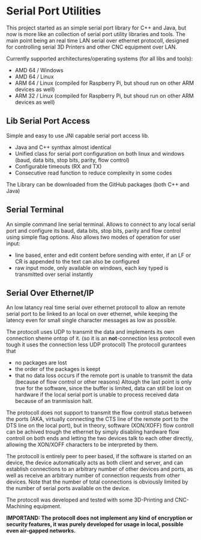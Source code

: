 # Serial Port Utilities

This project started as an simple serial port library for C++ and Java, but now is more like an collection of serial port utility libraries and tools.
The main point being an real time LAN serial over ethernet protocoll, designed for controlling serial 3D Printers and other CNC equipment over LAN.

Currently supported architectures/operating systems (for all libs and tools):

* AMD 64 / Windows
* AMD 64 / Linux
* ARM 64 / Linux (compiled for Raspberry Pi, but shoud run on other ARM devices as well)
* ARM 32 / Linux (compiled for Raspberry Pi, but shoud run on other ARM devices as well)

## Lib Serial Port Access

Simple and easy to use JNI capable serial port access lib.

* Java and C++ synthax almost identical
* Unified class for serial port configuration on both linux and windows (baud, data bits, stop bits, parity, flow control)
* Configurable timeouts (RX and TX)
* Consecutive read function to reduce complexity in some codes

The Library can be downloaded from the GitHub packages (both C++ and Java)

## Serial Terminal

An simple command line serial terminal.
Allows to connect to any local serial port and configure its baud, data bits, stop bits, parity and flow control using simple flag options.
Also allows two modes of operation for user input:

* line based, enter and edit content before sending with enter, if an LF or CR is appended to the text can also be configured
* raw input mode, only available on windows, each key typed is transmitted over serial instantly

## Serial Over Ethernet/IP

An low latancy real time serial over ethernet protocoll to allow an remote serial port to be linked to an local on over ethernet, while keeping the latency even for small single character messages as low as possible.

The protocoll uses UDP to transmit the data and implements its own connection sheme ontop of it. (so it is an **not**-connection less protocoll even tough it uses the connection less UDP protocoll)
The protocoll gurantees that

* no packages are lost
* the order of the packages is keept
* that no data loss occurs if the remote port is unable to transmit the data (because of flow control or other reasons)
  Altough the last point is only true for the software, since the buffer is limited, data can still be lost on hardware if the local serial port is unable to process received data because of an tranmission halt.

The protocoll does not support to transmit the flow controll status between the ports (AKA, virtually connecting the CTS line of the remote port to the DTS line on the local port), but in theory, software (XON/XOFF) flow controll can be achived trough the ethernet by simply disabling hardware flow controll on both ends and letting the two devices talk to each other directly, allowing the XON/XOFF characters to be interpreted by them.

The protocoll is entirely peer to peer based, if the software is started on an device, the device automatically acts as both client and server, and can establish connections to an arbitrary number of other devices and ports, as well as receive an arbitrary number of connection requests from other devices.
Note that the number of total connections is obviously limited by the number of serial ports available on the device.

The protocoll was developed and tested with some 3D-Printing and CNC-Machining equipment.

**IMPORTAND: The protocoll does not implement any kind of encryption or security features, it was purely developed for usage in local, possible even air-gapped networks.**

